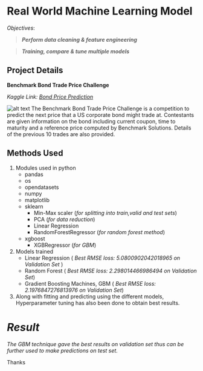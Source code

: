 # Real World Machine Learning Model 
*Objectives*:

>**_Perform data cleaning & feature engineering_**

>**_Training, compare & tune multiple models_**

## Project Details 
**Benchmark Bond Trade Price Challenge**

_Kaggle Link: [Bond Price Prediction](https://www.kaggle.com/c/benchmark-bond-trade-price-challenge)_

![alt text](https://img.etimg.com/thumb/msid-69920676,width-1070,height-580,imgsize-133370,overlay-etmarkets/photo.jpg )
The Benchmark Bond Trade Price Challenge is a competition to predict the next price that a US corporate bond might trade at. Contestants are given information on the bond including current coupon, time to maturity and a reference price computed by Benchmark Solutions.  Details of the previous 10 trades are also provided.  

## Methods Used
1. Modules used in python
   - pandas
   - os
   - opendatasets
   - numpy
   - matplotlib
   - sklearn
     - Min-Max scaler (*for splitting into train,valid and test sets*)
     - PCA (*for data reduction*)
     - Linear Regression
     - RandomForestRegressor (*for random forest method*)
   - xgboost 
     - XGBRegressor  (*for GBM*)
 2. Models trained
    - Linear Regression ( *Best RMSE loss: 5.0800902042018965 on Validation Set* )
    - Random Forest ( *Best RMSE loss: 2.298014466986494 on Validation Set*)
    - Gradient Boosting Machines, GBM ( *Best RMSE loss: 2.1976847276813976 on Validation Set*)
 3. Along with fitting and predicting using the different models, Hyperparameter tuning has also been done to obtain best results.

# _Result_
_The GBM technique gave the best results on validation set thus can be further used to make predictions on test set._

Thanks
   
